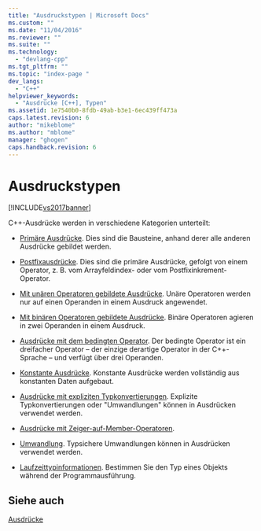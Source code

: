 ```yaml
---
title: "Ausdruckstypen | Microsoft Docs"
ms.custom: ""
ms.date: "11/04/2016"
ms.reviewer: ""
ms.suite: ""
ms.technology: 
  - "devlang-cpp"
ms.tgt_pltfrm: ""
ms.topic: "index-page "
dev_langs: 
  - "C++"
helpviewer_keywords: 
  - "Ausdrücke [C++], Typen"
ms.assetid: 1e7540b0-8fdb-49ab-b3e1-6ec439ff473a
caps.latest.revision: 6
author: "mikeblome"
ms.author: "mblome"
manager: "ghogen"
caps.handback.revision: 6
---
```

# Ausdruckstypen
[!INCLUDE[vs2017banner](../assembler/inline/includes/vs2017banner.md)]

C\+\+\-Ausdrücke werden in verschiedene Kategorien unterteilt:  
  
-   [Primäre Ausdrücke](../cpp/primary-expressions.md).  Dies sind die Bausteine, anhand derer alle anderen Ausdrücke gebildet werden.  
  
-   [Postfixausdrücke](../cpp/postfix-expressions.md).  Dies sind die primäre Ausdrücke, gefolgt von einem Operator, z. B. vom Arrayfeldindex\- oder vom Postfixinkrement\-Operator.  
  
-   [Mit unären Operatoren gebildete Ausdrücke](../cpp/expressions-with-unary-operators.md).  Unäre Operatoren werden nur auf einen Operanden in einem Ausdruck angewendet.  
  
-   [Mit binären Operatoren gebildete Ausdrücke](../cpp/expressions-with-binary-operators.md).  Binäre Operatoren agieren in zwei Operanden in einem Ausdruck.  
  
-   [Ausdrücke mit dem bedingten Operator](../cpp/conditional-operator-q.md).  Der bedingte Operator ist ein dreifacher Operator – der einzige derartige Operator in der C\+\+\-Sprache – und verfügt über drei Operanden.  
  
-   [Konstante Ausdrücke](../cpp/cpp-constant-expressions.md).  Konstante Ausdrücke werden vollständig aus konstanten Daten aufgebaut.  
  
-   [Ausdrücke mit expliziten Typkonvertierungen](assetId:///060ad6b4-9592-4f3e-8509-a20ac84a85ae).  Explizite Typkonvertierungen oder "Umwandlungen" können in Ausdrücken verwendet werden.  
  
-   [Ausdrücke mit Zeiger\-auf\-Member\-Operatoren](../cpp/pointer-to-member-operators-dot-star-and-star.md).  
  
-   [Umwandlung](../cpp/casting.md).  Typsichere Umwandlungen können in Ausdrücken verwendet werden.  
  
-   [Laufzeittypinformationen](../cpp/run-time-type-information.md).  Bestimmen Sie den Typ eines Objekts während der Programmausführung.  
  
## Siehe auch  
 [Ausdrücke](../cpp/expressions-cpp.md)